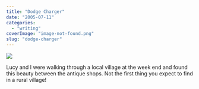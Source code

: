 ```yaml
---
title: "Dodge Charger"
date: "2005-07-11"
categories: 
  - "writing"
coverImage: "image-not-found.png"
slug: "dodge-charger"
---
```


[![](/images/25280830_1a95e74c32_m.jpg)](http://www.flickr.com/photos/funkylarma/25280830/ "Dodge")  

Lucy and I were walking through a local village at the week end and found this beauty between the antique shops. Not the first thing you expect to find in a rural village!
